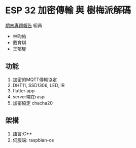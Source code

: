 # ESP 32 加密傳輸 與 樹梅派解碼

[期末專題報告](https://docs.google.com/presentation/d/1dgE1UflbfET3RkeLtujjp4L4WDkh4RkqZj0S-r6HGY4/edit?usp=sharing)
組員

- 林昀佑
- 戴育琪
- 王郁琁

## 功能

1. 加密的MQTT傳輸協定
2. DHT11, SSD1306, LED, IR
3. flutter app
4. server端在raspi
5. 加密協定 chacha20

## 架構

1. 語言:C++
2. 伺服端: raspbian-os

